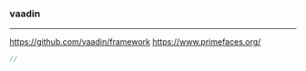 ### vaadin
---
https://github.com/vaadin/framework
https://www.primefaces.org/

```java
// 

```

```
```

```
```



